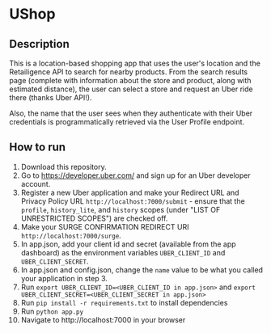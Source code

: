 UShop
==============================

Description
-------------

This is a location-based shopping app that uses the user's location and the Retailigence API to search for nearby products. From the search results page (complete with information about the store and product, along with estimated distance), the user can select a store and request an Uber ride there (thanks Uber API!).

Also, the name that the user sees when they authenticate with their Uber credentials is programmatically retrieved via the User Profile endpoint.


How to run
---------------

1. Download this repository.
2. Go to https://developer.uber.com/ and sign up for an Uber developer account.
3. Register a new Uber application and make your Redirect URL and Privacy Policy URL `http://localhost:7000/submit` - ensure that the `profile`, `history_lite`, and `history` scopes (under "LIST OF UNRESTRICTED SCOPES") are checked off.
4. Make your SURGE CONFIRMATION REDIRECT URI `http://localhost:7000/surge`.
5. In app.json, add your client id and secret (available from the app dashboard) as the environment variables `UBER_CLIENT_ID` and `UBER_CLIENT_SECRET`.
6. In app.json and config.json, change the `name` value to be what you called your application in step 3.
7. Run `export UBER_CLIENT_ID=<UBER_CLIENT_ID in app.json>` and `export UBER_CLIENT_SECRET=<UBER_CLIENT_SECRET in app.json>`
8. Run `pip install -r requirements.txt` to install dependencies
9. Run `python app.py`
10. Navigate to http://localhost:7000 in your browser
